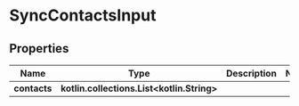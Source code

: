 
# SyncContactsInput

## Properties
Name | Type | Description | Notes
------------ | ------------- | ------------- | -------------
**contacts** | **kotlin.collections.List&lt;kotlin.String&gt;** |  | 



